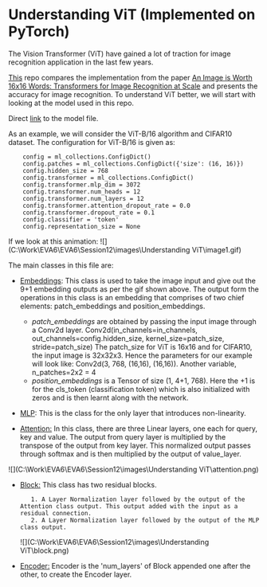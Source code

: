 # Understanding ViT (Implemented on PyTorch)

The Vision Transformer (ViT) have gained a lot of traction for image recognition application in the last few years.

<Some images of sota>

[This](https://github.com/jeonsworld/ViT-pytorch) repo compares the implementation from the paper [An Image is Worth 16x16 Words: Transformers for Image Recognition at Scale](https://arxiv.org/abs/2010.11929) and presents the accuracy for image recognition. To understand ViT better, we will start with looking at the model used in this repo. 

Direct [link](https://github.com/jeonsworld/ViT-pytorch/blob/main/models/modeling.py) to the model file. 

As an example, we will consider the ViT-B/16 algorithm and CIFAR10 dataset. The configuration for ViT-B/16 is given as:

```
    config = ml_collections.ConfigDict()
    config.patches = ml_collections.ConfigDict({'size': (16, 16)})
    config.hidden_size = 768
    config.transformer = ml_collections.ConfigDict()
    config.transformer.mlp_dim = 3072
    config.transformer.num_heads = 12
    config.transformer.num_layers = 12
    config.transformer.attention_dropout_rate = 0.0
    config.transformer.dropout_rate = 0.1
    config.classifier = 'token'
    config.representation_size = None
```

If we look at this animation: 
![](C:\Work\EVA6\EVA6\Session12\images\Understanding ViT\image1.gif)

The main classes in this file are:

- <u>Embeddings</u>: This class is used to take the image input and give out the 9+1 embedding outputs as per the gif shown above. The output form the operations in this class is an embedding that comprises of two chief elements: patch_embeddings and position_embeddings. 
  - *patch_embeddings* are obtained by passing the input image through a Conv2d layer.
    Conv2d(in_channels=in_channels,
                                         out_channels=config.hidden_size,
                                         kernel_size=patch_size,
                                         stride=patch_size)
    The patch_size for ViT is 16x16 and for CIFAR10, the input image is 32x32x3. Hence the parameters for our example will look like:
    Conv2d(3, 768, (16,16), (16,16)). Another variable, n_patches=2x2 = 4
    <diagram to show the input and output of the convolution>
  - *position_embeddings* is a Tensor of size (1, 4+1, 768). Here the +1 is for the cls_token (classification token) which is also initialized with zeros and is then learnt along with the network.

- <u>MLP</u>: This is the class for the only layer that introduces non-linearity.
- <u>Attention:</u> In this class, there are three Linear layers, one each for query, key and value. The output from query layer is multiplied by the transpose of the output from key layer. This normalized output passes through softmax and is then multiplied by the output of value_layer.

![](C:\Work\EVA6\EVA6\Session12\images\Understanding ViT\attention.png)

- <u>Block:</u> This class has two residual blocks.

         1. A Layer Normalization layer followed by the output of the Attention class output. This output added with the input as a residual connection.
         2. A Layer Normalization layer followed by the output of the MLP class output. 

  ![](C:\Work\EVA6\EVA6\Session12\images\Understanding ViT\block.png)

- <u>Encoder:</u> Encoder is the 'num_layers' of Block appended one after the other, to create the Encoder layer.

